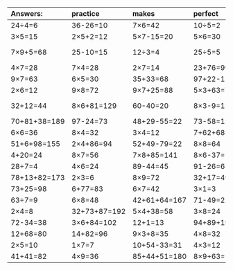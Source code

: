 | Answers: | practice | makes | perfect | ! |
| :--- | :--- | :--- | :--- | :--- |
| 24÷4=6 | 36-26=10 | 7×6=42 | 10÷5=2 | 81÷9=9 | 
| 3×5=15 | 2×5+2=12 | 5×7-15=20 | 5×6=30 | 8×6=48 | 
| 7×9+5=68 | 25-10=15 | 12÷3=4 | 25÷5=5 | 96+44-39=101 | 
| 4×7=28 | 7×4=28 | 2×7=14 | 23+76=99 | 70+18=88 | 
| 9×7=63 | 6×5=30 | 35+33=68 | 97+22-11=108 | 97-89=8 | 
| 2×6=12 | 9×8=72 | 9×7+25=88 | 5×3+63=78 | 81+3+48=132 | 
| 32+12=44 | 8×6+81=129 | 60-40=20 | 8×3-9=15 | 90+86-56=120 | 
| 70+81+38=189 | 97-24=73 | 48+29-55=22 | 73-58=15 | 4×9-8=28 | 
| 6×6=36 | 8×4=32 | 3×4=12 | 7+62+68=137 | 4×4-7=9 | 
| 51+6+98=155 | 2×4+86=94 | 52+49-79=22 | 8×8=64 | 4×4=16 | 
| 4+20=24 | 8×7=56 | 7×8+85=141 | 8×6-37=11 | 9×4=36 | 
| 28÷7=4 | 4×6=24 | 89-44=45 | 91-26=65 | 7×8=56 | 
| 78+13+82=173 | 2×3=6 | 8×9=72 | 32+17=49 | 40÷5=8 | 
| 73+25=98 | 6+77=83 | 6×7=42 | 3×1=3 | 32+60=92 | 
| 63÷7=9 | 6×8=48 | 42+61+64=167 | 71-49=22 | 5×2-9=1 | 
| 2×4=8 | 32+73+87=192 | 5×4+38=58 | 3×8=24 | 4×5+83=103 | 
| 72-34=38 | 3×6+84=102 | 12+1=13 | 94+89+19=202 | 8×5-28=12 | 
| 12+68=80 | 14+82=96 | 9×3+8=35 | 4×8=32 | 4×6-21=3 | 
| 2×5=10 | 1×7=7 | 10+54-33=31 | 4×3=12 | 61+13=74 | 
| 41+41=82 | 4×9=36 | 85+44+51=180 | 8×9+63=135 | 4+65-18=51 | 
